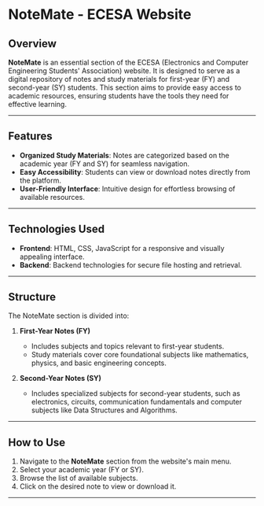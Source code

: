 # NoteMate - ECESA Website  

## Overview  
**NoteMate** is an essential section of the ECESA (Electronics and Computer Engineering Students' Association) website. It is designed to serve as a digital repository of notes and study materials for first-year (FY) and second-year (SY) students. This section aims to provide easy access to academic resources, ensuring students have the tools they need for effective learning.  

---

## Features  
- **Organized Study Materials**: Notes are categorized based on the academic year (FY and SY) for seamless navigation.  
- **Easy Accessibility**: Students can view or download notes directly from the platform.  
- **User-Friendly Interface**: Intuitive design for effortless browsing of available resources.  

---

## Technologies Used  
- **Frontend**: HTML, CSS, JavaScript for a responsive and visually appealing interface.  
- **Backend**: Backend technologies for secure file hosting and retrieval.  


---

## Structure  
The NoteMate section is divided into:  
1. **First-Year Notes (FY)**  
   - Includes subjects and topics relevant to first-year students.  
   - Study materials cover core foundational subjects like mathematics, physics, and basic engineering concepts.  

2. **Second-Year Notes (SY)**  
   - Includes specialized subjects for second-year students, such as electronics, circuits, communication fundamentals and computer subjects like Data Structures and Algorithms.  

---

## How to Use  
1. Navigate to the **NoteMate** section from the website's main menu.  
2. Select your academic year (FY or SY).  
3. Browse the list of available subjects.  
4. Click on the desired note to view or download it.  

---

